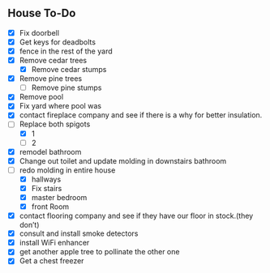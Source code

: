 ## House To-Do
- [x] Fix doorbell
- [x] Get keys for deadbolts
- [x] fence in the rest of the yard
- [x] Remove cedar trees
    - [x] Remove cedar stumps
- [x] Remove pine trees
    - [ ] Remove pine stumps
- [X] Remove pool
- [x] Fix yard where pool was
- [x] contact fireplace company and see if there is a why for better insulation.
- [ ] Replace both spigots
    - [x] 1
    - [ ] 2
- [x] remodel bathroom
- [x] Change out toilet and update molding in downstairs bathroom
- [ ] redo molding in entire house
    - [x] hallways
    - [x] Fix stairs
    - [x] master bedroom
    - [x] front Room
- [x] contact flooring company and see if they have our floor in stock.(they don’t)
- [x] consult and install smoke detectors
- [x] install WiFi enhancer
- [x] get another apple tree to pollinate the other one
- [x] Get a chest freezer
